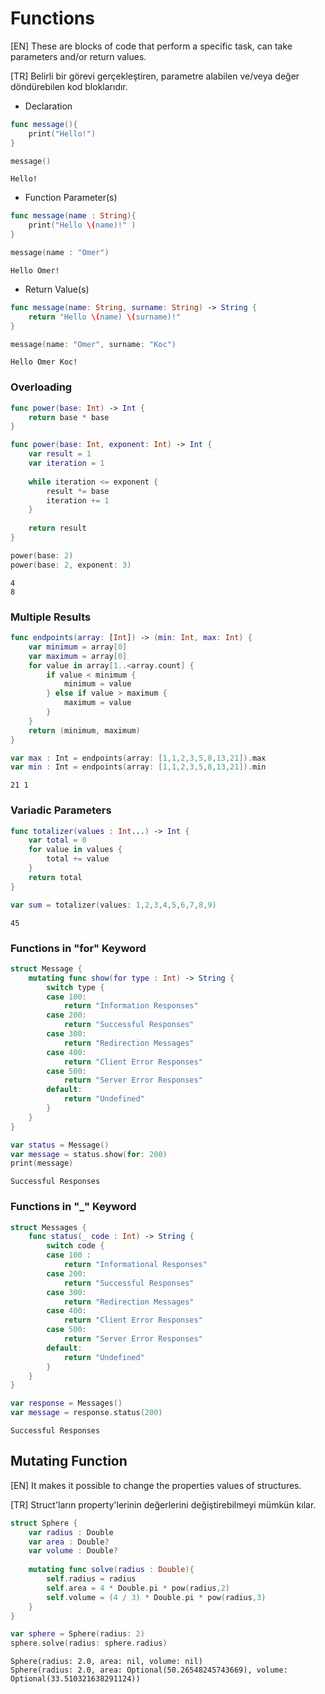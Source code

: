 # Functions

[EN] These are blocks of code that perform a specific task, can take parameters and/or return values.

[TR] Belirli bir görevi gerçekleştiren, parametre alabilen ve/veya değer döndürebilen kod bloklarıdır.

- Declaration
```swift
func message(){
    print("Hello!")
}
```
```swift
message()
```
```
Hello!
```

- Function Parameter(s)
```swift
func message(name : String){
    print("Hello \(name)!" )
}
```
```swift
message(name : "Omer")
```
```
Hello Omer!
```

- Return Value(s)
```swift
func message(name: String, surname: String) -> String {
    return "Hello \(name) \(surname)!"
}
```
```swift
message(name: "Omer", surname: "Koc")
```
```
Hello Omer Koc!
```

### Overloading
```swift
func power(base: Int) -> Int {
    return base * base
}

func power(base: Int, exponent: Int) -> Int {
    var result = 1
    var iteration = 1
    
    while iteration <= exponent {
        result *= base
        iteration += 1
    }
    
    return result
}
```
```swift
power(base: 2)
power(base: 2, exponent: 3)
```
```
4
8
```

### Multiple Results
```swift
func endpoints(array: [Int]) -> (min: Int, max: Int) {
    var minimum = array[0]
    var maximum = array[0]
    for value in array[1..<array.count] {
        if value < minimum {
            minimum = value
        } else if value > maximum {
            maximum = value
        }
    }
    return (minimum, maximum)
}
```
```swift
var max : Int = endpoints(array: [1,1,2,3,5,8,13,21]).max
var min : Int = endpoints(array: [1,1,2,3,5,8,13,21]).min
```
```
21 1
```

### Variadic Parameters
```swift
func totalizer(values : Int...) -> Int {
    var total = 0
    for value in values {
        total += value
    }
    return total
}
```
```swift
var sum = totalizer(values: 1,2,3,4,5,6,7,8,9)
```
```
45
```

### Functions in "for" Keyword
```swift
struct Message {
    mutating func show(for type : Int) -> String {
        switch type {
        case 100:
            return "Information Responses"
        case 200:
            return "Successful Responses"
        case 300:
            return "Redirection Messages"
        case 400:
            return "Client Error Responses"
        case 500:
            return "Server Error Responses"
        default:
            return "Undefined"
        }
    }
}

var status = Message()
var message = status.show(for: 200)
print(message)
```
```
Successful Responses
```

### Functions in "_" Keyword
```swift
struct Messages {
    func status(_ code : Int) -> String {
        switch code {
        case 100 :
            return "Informational Responses"
        case 200:
            return "Successful Responses"
        case 300:
            return "Redirection Messages"
        case 400:
            return "Client Error Responses"
        case 500:
            return "Server Error Responses"
        default:
            return "Undefined"
        }
    }
}

var response = Messages()
var message = response.status(200)
```
```
Successful Responses
```

## Mutating Function

[EN] It makes it possible to change the properties values of structures.

[TR] Struct'ların property'lerinin değerlerini değiştirebilmeyi mümkün kılar.
 
```swift
struct Sphere {
    var radius : Double
    var area : Double?
    var volume : Double?
       
    mutating func solve(radius : Double){
        self.radius = radius
        self.area = 4 * Double.pi * pow(radius,2)
        self.volume = (4 / 3) * Double.pi * pow(radius,3)
    }
}
```
```swift
var sphere = Sphere(radius: 2)
sphere.solve(radius: sphere.radius)
```
```
Sphere(radius: 2.0, area: nil, volume: nil)
Sphere(radius: 2.0, area: Optional(50.26548245743669), volume: Optional(33.510321638291124))
```
